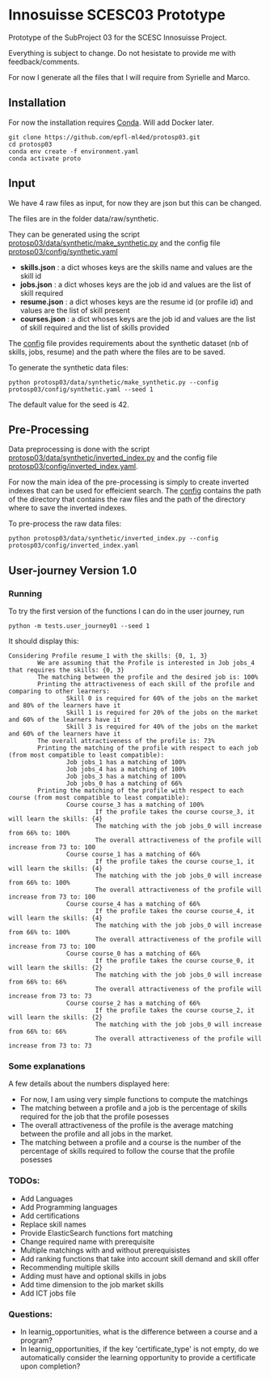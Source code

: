 # Innosuisse SCESC03 Prototype
Prototype of the SubProject 03 for the SCESC Innosuisse Project.

Everything is subject to change. Do not hesistate to provide me with feedback/comments.

For now I generate all the files that I will require from Syrielle and Marco.


## Installation

For now the installation requires [Conda](https://conda.io/projects/conda/en/latest/user-guide/install/index.html). Will add Docker later.

```shell script
git clone https://github.com/epfl-ml4ed/protosp03.git
cd protosp03
conda env create -f environment.yaml
conda activate proto
```

## Input
We have 4 raw files as input, for now they are json but this can be changed. 

The files are in the folder data/raw/synthetic. 

They can be generated using the script [protosp03/data/synthetic/make_synthetic.py](protosp03/data/synthetic/make_synthetic.py) and the config file [protosp03/config/synthetic.yaml](protosp03/config/synthetic.yaml)
- **skills.json** : a dict whoses keys are the skills name and values are the skill id 
- **jobs.json** : a dict whoses keys are the job id and values are the list of skill required
- **resume.json** : a dict whoses keys are the resume id (or profile id) and values are the list of skill present
- **courses.json** : a dict whoses keys are the job id and values are the list of skill required and the list of skills provided

The [config](protosp03/config/synthetic.yaml) file provides requirements about the synthetic dataset (nb of skills, jobs, resume) and the path where the files are to be saved.  

To generate the synthetic data files:
```shell script
python protosp03/data/synthetic/make_synthetic.py --config protosp03/config/synthetic.yaml --seed 1
```

The default value for the seed is 42. 

## Pre-Processing
Data preprocessing is done with the script [protosp03/data/synthetic/inverted_index.py](protosp03/data/synthetic/inverted_index.py) and the config file [protosp03/config/inverted_index.yaml](protosp03/config/inverted_index.yaml).

For now the main idea of the pre-processing is simply to create inverted indexes that can be used for effeicient search. The [config](protosp03/config/inverted_index.yaml) contains the path of the directory that contains the raw files and the path of the directory where to save the inverted indexes.

To pre-process the raw data files:  

```shell script
python protosp03/data/synthetic/inverted_index.py --config protosp03/config/inverted_index.yaml
```

## User-journey Version 1.0

### Running
To try the first version of the functions I can do in the user journey, run 

```shell script
python -m tests.user_journey01 --seed 1
```
 It should display this:

```shell script
Considering Profile resume_1 with the skills: {0, 1, 3}
        We are assuming that the Profile is interested in Job jobs_4 that requires the skills: {0, 3}
        The matching between the profile and the desired job is: 100%
        Printing the attractiveness of each skill of the profile and comparing to other learners:
                Skill 0 is required for 60% of the jobs on the market and 80% of the learners have it
                Skill 1 is required for 20% of the jobs on the market and 60% of the learners have it
                Skill 3 is required for 40% of the jobs on the market and 60% of the learners have it
        The overall attractiveness of the profile is: 73%
        Printing the matching of the profile with respect to each job (from most compatible to least compatible):
                Job jobs_1 has a matching of 100%
                Job jobs_4 has a matching of 100%
                Job jobs_3 has a matching of 100%
                Job jobs_0 has a matching of 66%
        Printing the matching of the profile with respect to each course (from most compatible to least compatible):
                Course course_3 has a matching of 100%
                        If the profile takes the course course_3, it will learn the skills: {4}
                        The matching with the job jobs_0 will increase from 66% to: 100%
                        The overall attractiveness of the profile will increase from 73 to: 100
                Course course_1 has a matching of 66%
                        If the profile takes the course course_1, it will learn the skills: {4}
                        The matching with the job jobs_0 will increase from 66% to: 100%
                        The overall attractiveness of the profile will increase from 73 to: 100
                Course course_4 has a matching of 66%
                        If the profile takes the course course_4, it will learn the skills: {4}
                        The matching with the job jobs_0 will increase from 66% to: 100%
                        The overall attractiveness of the profile will increase from 73 to: 100
                Course course_0 has a matching of 66%
                        If the profile takes the course course_0, it will learn the skills: {2}
                        The matching with the job jobs_0 will increase from 66% to: 66%
                        The overall attractiveness of the profile will increase from 73 to: 73
                Course course_2 has a matching of 66%
                        If the profile takes the course course_2, it will learn the skills: {2}
                        The matching with the job jobs_0 will increase from 66% to: 66%
                        The overall attractiveness of the profile will increase from 73 to: 73
```

### Some explanations

A few details about the numbers displayed here:
- For now, I am using very simple functions to compute the matchings
- The matching between a profile and a job is the percentage of skills required for the job that the profile posesses
- The overall attractiveness of the profile is the average matching between the profile and all jobs in the market.
- The matching between a profile and a course is the number of the percentage of skills required to follow the course that the profile posesses 


### TODOs:
- Add Languages
- Add Programming languages
- Add certifications
- Replace skill names
- Provide ElasticSearch functions fort matching
- Change required name with prerequisite 
- Multiple matchings with and without prerequisistes
- Add ranking functions that take into account skill demand and skill offer
- Recommending multiple skills
- Adding must have and optional skills in jobs
- Add time dimension to the job market skills 
- Add ICT jobs file

### Questions:
- In learnig_opportunities, what is the difference between a course and a program?
- In learnig_opportunities, if the key 'certificate_type' is not empty, do we automatically consider the learning opportunity to provide a certificate upon completion?
